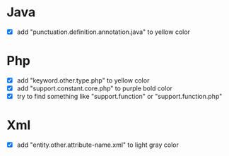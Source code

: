# Java
- [x] add "punctuation.definition.annotation.java" to yellow color

# Php
- [x] add "keyword.other.type.php" to yellow color
- [x] add "support.constant.core.php" to purple bold color
- [x] try to find something like "support.function" or "support.function.php"

# Xml
- [x] add "entity.other.attribute-name.xml" to light gray color
